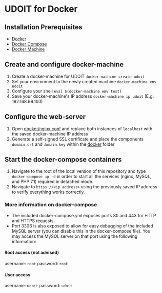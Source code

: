 # UDOIT for Docker

## Installation Prerequisites
* [Docker](https://docs.docker.com/install/)
* [Docker Compose](https://docs.docker.com/compose/install/)
* [Docker Machine](https://docs.docker.com/machine/install-machine/)

## Create and configure docker-machine
1. Create a docker-machine for UDOIT `docker-machine create udoit`
2. Set your environment to the newly created machine `docker-machine env udoit`
3. Configure your shell `eval $(docker-machine env test)`
4. Save your docker-machine's IP address `docker-machine ip udoit` (E.g. 192.168.99.100)

## Configure the web-server
1. Open [docker/nginx.conf](docker/nginx.conf) and replace both instances of `localhost` with the saved docker-machine IP address
2. Generate a self-signed SSL certificate and place the components `domain.crt` and `domain.key` within the [docker](docker) folder

## Start the docker-compose containers
1. Navigate to the root of the local version of this repository and type `docker-compose up -d` in order to start all the services (nginx, MySQL, and PHP 7.1) required in detached mode.
2. Navigate to `https://<ip_address>` using the previously saved IP address to verify everything works correctly.

### More information on docker-compose
* The included docker-compose.yml exposes ports 80 and 443 for HTTP and HTTPS requests. 
* Port 3306 is also exposed to allow for easy debugging of the included MySQL server (you can disable this in the docker-compose file). You may access the MySQL server on that port using the following information:
#### Root access (not advised)
username: `root`
password: `root`
#### User access
username: `udoit`
password: `udoit`